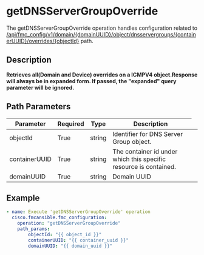 # getDNSServerGroupOverride

The getDNSServerGroupOverride operation handles configuration related to [/api/fmc_config/v1/domain/{domainUUID}/object/dnsservergroups/{containerUUID}/overrides/{objectId}](/paths//api/fmc_config/v1/domain/{domain_uuid}/object/dnsservergroups/{container_uuid}/overrides/{object_id}.md) path.&nbsp;
## Description
**Retrieves all(Domain and Device) overrides on a ICMPV4 object.Response will always be in expanded form. If passed, the "expanded" query parameter will be ignored.**

## Path Parameters
| Parameter | Required | Type | Description |
| --------- | -------- | ---- | ----------- |
| objectId | True | string <td colspan=3> Identifier for DNS Server Group object. |
| containerUUID | True | string <td colspan=3> The container id under which this specific resource is contained. |
| domainUUID | True | string <td colspan=3> Domain UUID |

## Example
```yaml
- name: Execute 'getDNSServerGroupOverride' operation
  cisco.fmcansible.fmc_configuration:
    operation: "getDNSServerGroupOverride"
    path_params:
        objectId: "{{ object_id }}"
        containerUUID: "{{ container_uuid }}"
        domainUUID: "{{ domain_uuid }}"

```